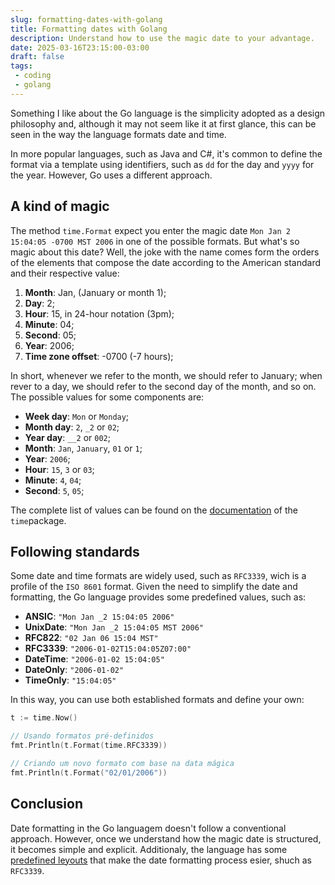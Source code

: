 ```yaml
---
slug: formatting-dates-with-golang
title: Formatting dates with Golang
description: Understand how to use the magic date to your advantage.
date: 2025-03-16T23:15:00-03:00
draft: false
tags:
 - coding
 - golang
---
```


Something I like about the Go language is the simplicity adopted as a design philosophy and, although it may not seem like it at first glance, this can be seen in the way the language formats date and time.

In more popular languages, such as Java and C#, it's common to define the format via a template using identifiers, such as `dd` for the day and `yyyy` for the year. However, Go uses a different approach.

## A kind of magic

The method `time.Format` expect you enter the magic date `Mon Jan 2 15:04:05 -0700 MST 2006` in one of the possible formats. But what's so magic about this date? Well, the joke with the name comes form the orders of the elements that compose the date according to the American standard and their respective value:

1. **Month**: Jan, (January or month 1);
2. **Day**: 2;
3. **Hour**: 15, in 24-hour notation (3pm);
4. **Minute**: 04;
5. **Second**: 05;
6. **Year**: 2006;
7. **Time zone offset**: -0700 (-7 hours);

In short, whenever we refer to the month, we should refer to January; when rever to a day, we should refer to the second day of the month, and so on. The possible values for some components are:

- **Week day**: `Mon` or `Monday`;
- **Month day**: `2`, `_2` or `02`;
- **Year day**: `__2` or `002`;
- **Month**: `Jan`, `January`, `01` or `1`;
- **Year**: `2006`;
- **Hour**: `15`, `3` or `03`;
- **Minute**: `4`, `04`;
- **Second**: `5`, `05`;

The complete list of values can be found on the [documentation](https://pkg.go.dev/time#Layout "Time package layouts") of the `time`package.

## Following standards

Some date and time formats are widely used, such as `RFC3339`, wich is a profile of the `ISO 8601` format. Given the need to simplify the date and formatting, the Go language provides some predefined values, such as:

- **ANSIC**: `"Mon Jan _2 15:04:05 2006"`
- **UnixDate**: `"Mon Jan _2 15:04:05 MST 2006"`
- **RFC822**: `"02 Jan 06 15:04 MST"`
- **RFC3339**: `"2006-01-02T15:04:05Z07:00"`
- **DateTime**: `"2006-01-02 15:04:05"`
- **DateOnly**: `"2006-01-02"`
- **TimeOnly**: `"15:04:05"`

In this way, you can use both established formats and define your own:

```go
t := time.Now()

// Usando formatos pré-definidos
fmt.Println(t.Format(time.RFC3339)) 

// Criando um novo formato com base na data mágica
fmt.Println(t.Format("02/01/2006")) 
```

## Conclusion

Date formatting in the Go languagem doesn't follow a conventional approach. However, once we understand how the magic date is structured, it becomes simple and explicit. Additionaly, the language has some [predefined leyouts](https://pkg.go.dev/time#Layout "Time package layouts") that make the date formatting process esier, shuch as `RFC3339`.  
